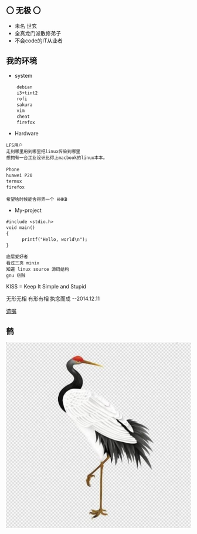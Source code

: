 
## 〇 无极 〇

* 未名 世玄
* 全真龙门派散修弟子
* 不会code的IT从业者

## 我的环境

* system 

```
    debian
    i3+tint2
    rofi
    sakura
    vim
    cheat
    firefox
```

*  Hardware 

```
LFS用户
走到哪里用到哪里把linux传染到哪里
想拥有一台工业设计比得上macbook的linux本本。

Phone
huawei P20 
termux 
firefox

希望啥时候能舍得弄一个 HHKB
```

*  My-project 

```
#include <stdio.h>
void main() 
{
      printf("Hello, world\n");
}
```
```
底层爱好者 
看过三页 minix 
知道 linux source 源码结构
gnu 窃贼
```
KISS = Keep It Simple and Stupid

无形无相 有形有相 执念而成
--2014.12.11

[遗嘱](/dao/遗嘱.md) 

## 鹤
![鹤隐](../res/鹤隐.jpg)
